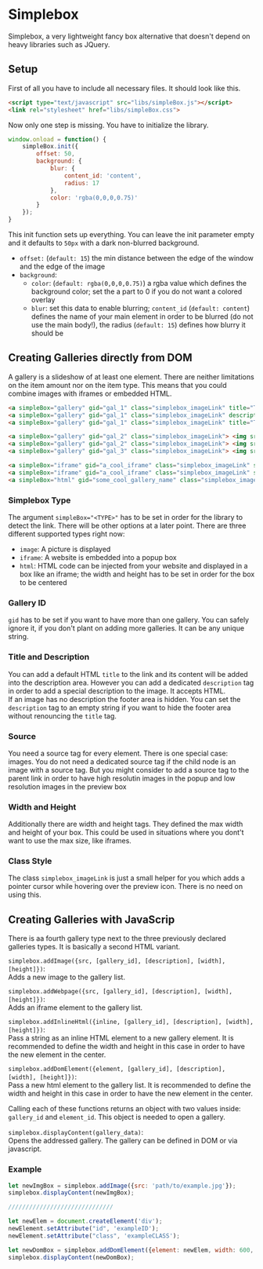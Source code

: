 # Simplebox

Simplebox, a very lightweight fancy box alternative that doesn't depend on heavy libraries such as JQuery.

## Setup

First of all you have to include all necessary files. It should look like this.

```html
<script type="text/javascript" src="libs/simpleBox.js"></script>
<link rel="stylesheet" href="libs/simpleBox.css">
```

Now only one step is missing. You have to initialize the library.

```javascript
window.onload = function() {
    simpleBox.init({
        offset: 50,
        background: {
            blur: {
                content_id: 'content',
                radius: 17
            },
            color: 'rgba(0,0,0,0.75)'
        }
    });
}
```

This init function sets up everything. You can leave the init parameter empty and it defaults to `50px` with a dark non-blurred background. 

- `offset:` (`default: 15`) the min distance between the edge of the window and the edge of the image
- `background`:
  - `color`: (`default: rgba(0,0,0,0.75)`) a rgba value which defines the background color; set the a part to 0 if you do not want a colored overlay
  - `blur`: set this data to enable blurring; `content_id` (`default: content`) defines the name of your main element in order to be blurred (do not use the main body!), the radius (`default: 15`) defines how blurry it should be

## Creating Galleries directly from DOM

A gallery is a slideshow of at least one element. There are neither limitations on the item amount nor on the item type. This means that you could combine images with iframes or embedded HTML.

```html
<a simpleBox="gallery" gid="gal_1" class="simplebox_imageLink" title="This title is also displayed inside of the description area" src="test_1_highres.jpg"> <img src="test_1.jpg"> </a>
<a simpleBox="gallery" gid="gal_1" class="simplebox_imageLink" description="This image has no title but a dedicated description tag.<br>You can use HTML tags in here"> <img src="test_2.jpg"> </a>
<a simpleBox="gallery" gid="gal_1" class="simplebox_imageLink" title="This title will be overwritten ..." description="... by this description."> <img src="test_3.jpg"> </a>

<a simpleBox="gallery" gid="gal_2" class="simplebox_imageLink"> <img src="test_1.jpg"> </a>
<a simpleBox="gallery" gid="gal_2" class="simplebox_imageLink"> <img src="test_2.jpg"> </a>
<a simpleBox="gallery" gid="gal_3" class="simplebox_imageLink"> <img src="test_3.jpg"> </a>

<a simpleBox="iframe" gid="a_cool_iframe" class="simplebox_imageLink" src="file:///Users/tim/Documents/__git/simplebox/tests/test.html"> <img class="prev" src="test_1.jpg"> </a>
<a simpleBox="iframe" gid="a_cool_iframe" class="simplebox_imageLink" src="https://timgoll.de"> <img class="prev" src="test_1.jpg"> </a>
<a simpleBox="html" gid="some_cool_gallery_name" class="simplebox_imageLink"> <img class="prev" src="test_1.jpg"> </a>
```

### Simplebox Type

The argument `simpleBox="<TYPE>"` has to be set in order for the library to detect the link. There will be other options at a later point. There are three different supported types right now:

- `image`: A picture is displayed
- `iframe`: A website is embedded into a popup box
- `html`: HTML code can be injected from your website and displayed in a box like an iframe; the width and height has to be set in order for the box to be centered

### Gallery ID

`gid` has to be set if you want to have more than one gallery. You can safely ignore it, if you don't plant on adding more galleries. It can be any unique string.

### Title and Description

You can add a default HTML `title` to the link and its content will be added into the description area. However you can add a dedicated `description` tag in order to add a special description to the image. It accepts HTML.<br>
If an image has no description the footer area is hidden. You can set the `description` tag to an empty string if you want to hide the footer area without renouncing the `title` tag.

### Source

You need a source tag for every element. There is one special case: images. You do not need a dedicated source tag if the child node is an image with a source tag. But you might consider to add a source tag to the parent link in order to have high resolutin images in the popup and low resolution images in the preview box

### Width and Height

Additionally there are width and height tags. They defined the max width and height of your box. This could be used in situations where you dont't want to use the max size, like iframes.

### Class Style

The class `simplebox_imageLink` is just a small helper for you which adds a pointer cursor while hovering over the preview icon. There is no need on using this.

## Creating Galleries with JavaScrip

There is aa fourth gallery type next to the three previously declared galleries types. It is basically a second HTML variant.

`simplebox.addImage({src, [gallery_id], [description], [width], [height]})`:<br>
Adds a new image to the gallery list.

`simplebox.addWebpage({src, [gallery_id], [description], [width], [height]})`:<br>
Adds an iframe element to the gallery list.

`simplebox.addInlineHtml({inline, [gallery_id], [description], [width], [height]})`:<br>
Pass a string as an inline HTML element to a new gallery element. It is recommended to define the width and height in this case in order to have the new element in the center.

`simplebox.addDomElement({element, [gallery_id], [description], [width], [height]})`:<br>
Pass a new html element to the gallery list. It is recommended to define the width and height in this case in order to have the new element in the center.

Calling each of these functions returns an object with two values inside: `gallery_id` and `element_id`. This object is needed to open a gallery.

`simplebox.displayContent(gallery_data)`:<br>
Opens the addressed gallery. The gallery can be defined in DOM or via javascript.

### Example

```javascript
let newImgBox = simplebox.addImage({src: 'path/to/example.jpg'});
simplebox.displayContent(newImgBox);

//////////////////////////////

let newElem = document.createElement('div');
newElement.setAttribute("id", 'exampleID');
newElement.setAttribute("class", 'exampleCLASS');

let newDomBox = simplebox.addDomElement({element: newElem, width: 600, height: 300});
simplebox.displayContent(newDomBox);
```